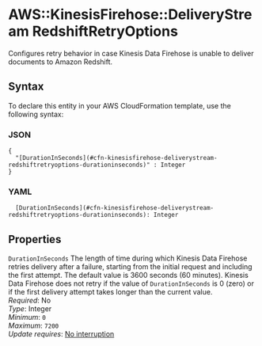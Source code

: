 # AWS::KinesisFirehose::DeliveryStream RedshiftRetryOptions<a name="aws-properties-kinesisfirehose-deliverystream-redshiftretryoptions"></a>

Configures retry behavior in case Kinesis Data Firehose is unable to deliver documents to Amazon Redshift\.

## Syntax<a name="aws-properties-kinesisfirehose-deliverystream-redshiftretryoptions-syntax"></a>

To declare this entity in your AWS CloudFormation template, use the following syntax:

### JSON<a name="aws-properties-kinesisfirehose-deliverystream-redshiftretryoptions-syntax.json"></a>

```
{
  "[DurationInSeconds](#cfn-kinesisfirehose-deliverystream-redshiftretryoptions-durationinseconds)" : Integer
}
```

### YAML<a name="aws-properties-kinesisfirehose-deliverystream-redshiftretryoptions-syntax.yaml"></a>

```
  [DurationInSeconds](#cfn-kinesisfirehose-deliverystream-redshiftretryoptions-durationinseconds): Integer
```

## Properties<a name="aws-properties-kinesisfirehose-deliverystream-redshiftretryoptions-properties"></a>

`DurationInSeconds` <a name="cfn-kinesisfirehose-deliverystream-redshiftretryoptions-durationinseconds"></a>
The length of time during which Kinesis Data Firehose retries delivery after a failure, starting from the initial request and including the first attempt\. The default value is 3600 seconds \(60 minutes\)\. Kinesis Data Firehose does not retry if the value of `DurationInSeconds` is 0 \(zero\) or if the first delivery attempt takes longer than the current value\.  
_Required_: No  
_Type_: Integer  
_Minimum_: `0`  
_Maximum_: `7200`  
_Update requires_: [No interruption](https://docs.aws.amazon.com/AWSCloudFormation/latest/UserGuide/using-cfn-updating-stacks-update-behaviors.html#update-no-interrupt)
